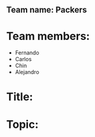 ## Team name: Packers

# Team members:
  - Fernando
  - Carlos
  - Chin
  - Alejandro

# Title:

# Topic:
